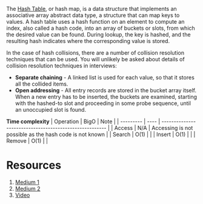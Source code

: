 The [Hash Table](https://www.techinterviewhandbook.org/algorithms/hash-table/), or hash map, is a data structure that implements an associative array abstract data type, a structure that can map keys to values. A hash table uses a hash function on an element to compute an index, also called a hash code, into an array of buckets or slots, from which the desired value can be found. During lookup, the key is hashed, and the resulting hash indicates where the corresponding value is stored.

In the case of hash collisions, there are a number of collision resolution techniques that can be used. You will unlikely be asked about details of collision resolution techniques in interviews:

-   **Separate chaining** - A linked list is used for each value, so that it stores all the collided items.
-   **Open addressing** - All entry records are stored in the bucket array itself. When a new entry has to be inserted, the buckets are examined, starting with the hashed-to slot and proceeding in some probe sequence, until an unoccupied slot is found.

**Time complexity**
| Operation | BigO | Note                                                    |
| --------- | ---- | ------------------------------------------------------- |
| Access    | N/A  | Accessing is not possible as the hash code is not known |
| Search    | O(1) |                                                         |
| Insert    | O(1) |                                                         |
| Remove    | O(1) |                                                         |


# Resources
1. [Medium 1](https://medium.com/basecs/taking-hash-tables-off-the-shelf-139cbf4752f0)
2. [Medium 2](https://medium.com/basecs/hashing-out-hash-functions-ea5dd8beb4dd)
3. [Video](https://www.coursera.org/lecture/data-structures-optimizing-performance/core-hash-tables-m7UuP)